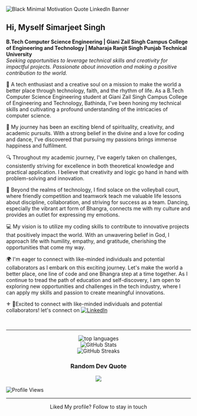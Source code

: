 ![Black Minimal Motivation Quote LinkedIn Banner](https://github.com/SimarjeetxSingh/SimarjeetxSingh/assets/130891817/9de88981-0370-442d-b9f4-9631bda06f39)
## Hi, Myself Simarjeet Singh
**B.Tech Computer Science Engineering | Giani Zail Singh Campus College of Engineering and Technology | Maharaja Ranjit Singh Punjab Technical University**  
*Seeking opportunities to leverage technical skills and creativity for impactful projects.  Passionate about innovation and making a positive contribution to the world.*


🌟 A tech enthusiast and a creative soul on a mission to make the world a better place through technology, faith, and the rhythm of life. As a B.Tech Computer Science Engineering student at Giani Zail Singh Campus College of Engineering and Technology, Bathinda, I've been honing my technical skills and cultivating a profound understanding of the intricacies of computer science.

🎨 My journey has been an exciting blend of spirituality, creativity, and academic pursuits. With a strong belief in the divine and a love for coding and dance, I've discovered that pursuing my passions brings immense happiness and fulfilment.

🔍 Throughout my academic journey, I've eagerly taken on challenges, consistently striving for excellence in both theoretical knowledge and practical application. I believe that creativity and logic go hand in hand with problem-solving and innovation.

🏐 Beyond the realms of technology, I find solace on the volleyball court, where friendly competition and teamwork teach me valuable life lessons about discipline, collaboration, and striving for success as a team. Dancing, especially the vibrant art form of Bhangra, connects me with my culture and provides an outlet for expressing my emotions.

💻 My vision is to utilize my coding skills to contribute to innovative projects that positively impact the world. With an unwavering belief in God, I approach life with humility, empathy, and gratitude, cherishing the opportunities that come my way.

🌍 I'm eager to connect with like-minded individuals and potential collaborators as I embark on this exciting journey. Let's make the world a better place, one line of code and one Bhangra step at a time together. As I continue to tread the path of education and self-discovery, I am open to exploring new opportunities and challenges in the tech industry, where I can apply my skills and passion to create meaningful innovations.


⚜️ 👜Excited to connect with like-minded individuals and potential collaborators! let's connect on [![LinkedIn](https://img.shields.io/badge/LinkedIn-%230077B5.svg?logo=linkedin&logoColor=white)](https://www.linkedin.com/in/simarxjeet/) 



<br/>
<hr/>
<div align="center">
  <img align="center" src="https://github-readme-stats.vercel.app/api/top-langs/?username=SimarjeetxSingh&theme=highcontrast&hide_border=false&include_all_commits=true&count_private=false&layout=compact" alt="top languages" />
</div>
<div align="center">
  <img align="" src="https://github-readme-stats.vercel.app/api?username=SimarjeetxSingh&theme=highcontrast&hide_border=false&include_all_commits=false&count_private=false" alt="GitHub Stats"/>
</div>
<div align="center">
  <img align="center" src="https://github-readme-streak-stats.herokuapp.com/?user=SimarjeetxSingh&theme=highcontrast&hide_border=false" alt="GitHub Streaks" />
</div>

<div align="center">
  
### Random Dev Quote
![](https://quotes-github-readme.vercel.app/api?type=horizontal&theme=highcontrast)
</div>
<img src="https://komarev.com/ghpvc/?username=SimarjeetxSingh&label=Profile%20views&color=0e75b6&style=flat" alt="Profile Views"/>
  <hr/>
  
<div align="center">
  Liked My profile? Follow to stay in touch
</div>
</hr>




